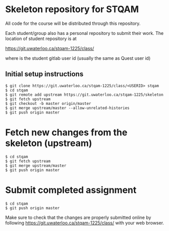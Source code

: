 # Skeleton repository for STQAM

All code for the course will be distributed through this repository. 

Each student/group also has a personal repository to submit their work. 
The location of student repository is at

  https://git.uwaterloo.ca/stqam-1225/class/<USERID>

where <USERID> is the student gitlab user id (usually the same as Quest user id)

## Initial setup instructions

```
$ git clone https://git.uwaterloo.ca/stqam-1225/class/<USERID> stqam
$ cd stqam
$ git remote add upstream https://git.uwaterloo.ca/stqam-1225/skeleton
$ git fetch upstream
$ git checkout -b master origin/master
$ git merge upstream/master --allow-unrelated-histories
$ git push origin master
```

# Fetch new changes from the skeleton (upstream)

```
$ cd stqam
$ git fetch upstream
$ git merge upstream/master
$ git push origin master
```

# Submit completed assignment

```
$ cd stqam
$ git push origin master
```

Make sure to check that the changes are properly submitted online by following 
https://git.uwaterloo.ca/stqam-1225/class/<USERID> with your web browser.
